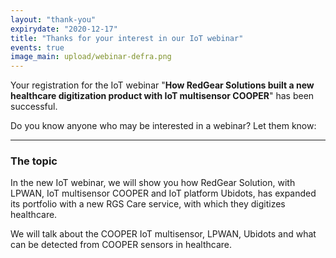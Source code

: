 ```yaml
---
layout: "thank-you"
expirydate: "2020-12-17"
title: "Thanks for your interest in our IoT webinar"
events: true
image_main: upload/webinar-defra.png
---
```


Your registration for the IoT webinar "**How RedGear Solutions built a new healthcare digitization product with IoT multisensor COOPER**" has been successful.

Do you know anyone who may be interested in a webinar? Let them know:
<div class="addthis_inline_share_toolbox pb-30" data-url="https://www.hardwario.com/events/2020-11-19-webinar-industry/" data-title="[IoT webinar] How IoT from HARDWARIO and Vodafone UK has helped Forest research agency and DEFRA UK monitor the impact of the climate change on tree growth more effectively" data-description="How IoT from HARDWARIO and Vodafone UK has helped Forest research agency and DEFRA UK monitor the impact of the climate change on tree growth more effectively" ></div>

<hr class = "mb-30"/>

<h3 class = "mb-20">The topic</h3>

In the new IoT webinar, we will show you how RedGear Solution, with LPWAN, IoT multisensor COOPER and IoT platform Ubidots, has expanded its portfolio with a new RGS Care service, with which they digitizes healthcare. 

We will talk about the COOPER IoT multisensor, LPWAN, Ubidots and what can be detected from COOPER sensors in healthcare.
